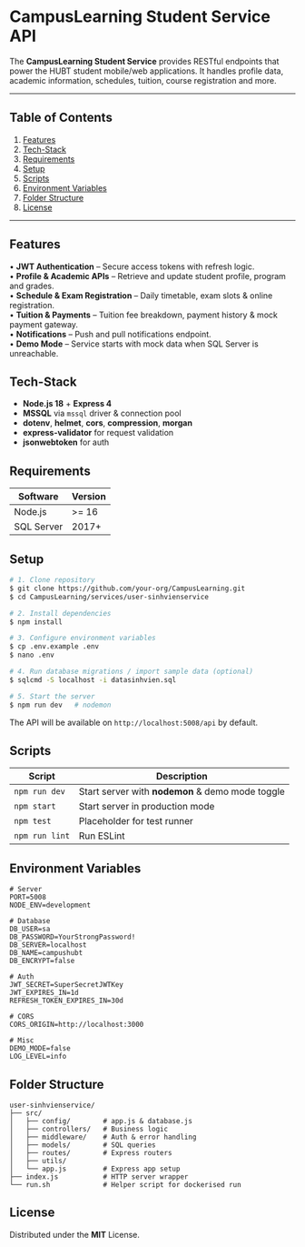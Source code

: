 # CampusLearning Student Service API

The **CampusLearning Student Service** provides RESTful endpoints that power the HUBT student mobile/web applications. It handles profile data, academic information, schedules, tuition, course registration and more.

---

## Table of Contents
1. [Features](#features)
2. [Tech-Stack](#tech-stack)
3. [Requirements](#requirements)
4. [Setup](#setup)
5. [Scripts](#scripts)
6. [Environment Variables](#environment-variables)
7. [Folder Structure](#folder-structure)
8. [License](#license)

---

## Features
• **JWT Authentication** – Secure access tokens with refresh logic.  
• **Profile & Academic APIs** – Retrieve and update student profile, program and grades.  
• **Schedule & Exam Registration** – Daily timetable, exam slots & online registration.  
• **Tuition & Payments** – Tuition fee breakdown, payment history & mock payment gateway.  
• **Notifications** – Push and pull notifications endpoint.  
• **Demo Mode** – Service starts with mock data when SQL Server is unreachable.

## Tech-Stack
* **Node.js 18** + **Express 4**  
* **MSSQL** via `mssql` driver & connection pool  
* **dotenv**, **helmet**, **cors**, **compression**, **morgan**  
* **express-validator** for request validation  
* **jsonwebtoken** for auth  

## Requirements
| Software | Version |
| -------- | ------- |
| Node.js  | >= 16 |
| SQL Server | 2017+ |

## Setup
```bash
# 1. Clone repository
$ git clone https://github.com/your-org/CampusLearning.git
$ cd CampusLearning/services/user-sinhvienservice

# 2. Install dependencies
$ npm install

# 3. Configure environment variables
$ cp .env.example .env
$ nano .env

# 4. Run database migrations / import sample data (optional)
$ sqlcmd -S localhost -i datasinhvien.sql

# 5. Start the server
$ npm run dev   # nodemon
```
The API will be available on `http://localhost:5008/api` by default.

## Scripts
Script | Description
------ | -----------
`npm run dev` | Start server with **nodemon** & demo mode toggle
`npm start` | Start server in production mode
`npm test` | Placeholder for test runner
`npm run lint` | Run ESLint

## Environment Variables
```
# Server
PORT=5008
NODE_ENV=development

# Database
DB_USER=sa
DB_PASSWORD=YourStrongPassword!
DB_SERVER=localhost
DB_NAME=campushubt
DB_ENCRYPT=false

# Auth
JWT_SECRET=SuperSecretJWTKey
JWT_EXPIRES_IN=1d
REFRESH_TOKEN_EXPIRES_IN=30d

# CORS
CORS_ORIGIN=http://localhost:3000

# Misc
DEMO_MODE=false
LOG_LEVEL=info
```

## Folder Structure
```
user-sinhvienservice/
├── src/
│   ├── config/        # app.js & database.js
│   ├── controllers/   # Business logic
│   ├── middleware/    # Auth & error handling
│   ├── models/        # SQL queries
│   ├── routes/        # Express routers
│   ├── utils/
│   └── app.js         # Express app setup
├── index.js           # HTTP server wrapper
└── run.sh             # Helper script for dockerised run
```

## License
Distributed under the **MIT** License. 